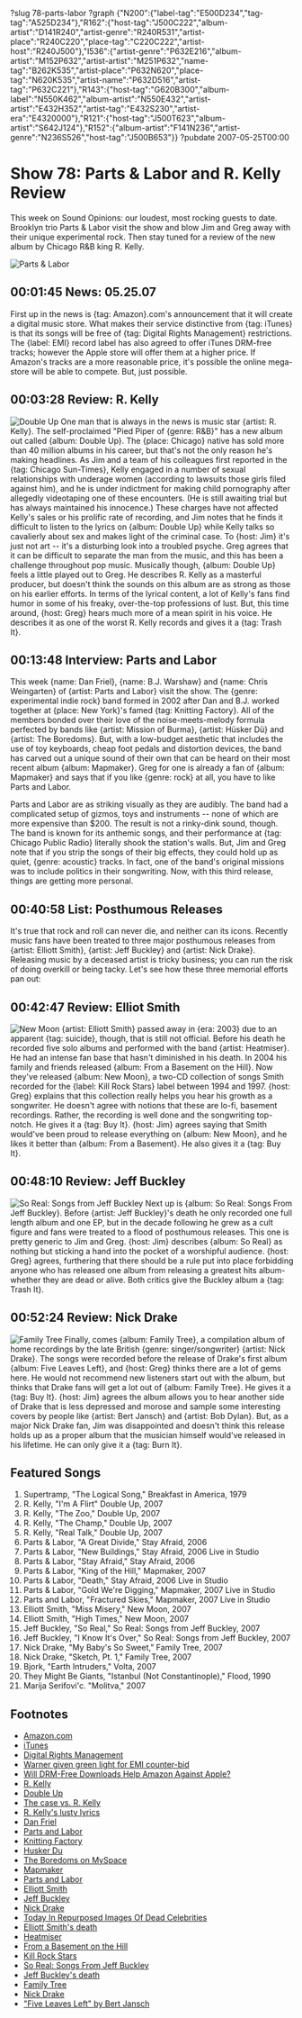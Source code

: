 ?slug 78-parts-labor
?graph {"N200":{"label-tag":"E500D234","tag-tag":"A525D234"},"R162":{"host-tag":"J500C222","album-artist":"D141R240","artist-genre":"R240R531","artist-place":"R240C220","place-tag":"C220C222","artist-host":"R240J500"},"I536":{"artist-genre":"P632E216","album-artist":"M152P632","artist-artist":"M251P632","name-tag":"B262K535","artist-place":"P632N620","place-tag":"N620K535","artist-name":"P632D516","artist-tag":"P632C221"},"R143":{"host-tag":"G620B300","album-label":"N550K462","album-artist":"N550E432","artist-artist":"E432H352","artist-tag":"E432S230","artist-era":"E4320000"},"R121":{"host-tag":"J500T623","album-artist":"S642J124"},"R152":{"album-artist":"F141N236","artist-genre":"N236S526","host-tag":"J500B653"}}
?pubdate 2007-05-25T00:00

# Show 78: Parts & Labor and R. Kelly Review
This week on Sound Opinions: our loudest, most rocking guests to date. Brooklyn trio Parts & Labor visit the show and blow Jim and Greg away with their unique experimental rock. Then stay tuned for a review of the new album by Chicago R&B king R. Kelly.

![Parts & Labor](http://static.soundopinions.org/images/2007/partslabor.jpg)


## 00:01:45 News: 05.25.07
First up in the news is {tag: Amazon}.com's announcement that it will create a digital music store. What makes their service distinctive from {tag: iTunes} is that its songs will be free of {tag: Digital Rights Management} restrictions. The {label: EMI} record label has also agreed to offer iTunes DRM-free tracks; however the Apple store will offer them at a higher price. If Amazon's tracks are a more reasonable price, it's possible the online mega-store will be able to compete. But, just possible. 

## 00:03:28 Review: R. Kelly
![Double Up](http://is5.mzstatic.com/image/thumb/Music/v4/af/9b/6d/af9b6d9c-1ba1-5713-3e55-ad8f81585251/source/600x600bb.jpg "140083/255510899")
One man that is always in the news is music star {artist: R. Kelly}. The self-proclaimed "Pied Piper of {genre: R&B}" has a new album out called {album: Double Up}. The {place: Chicago} native has sold more than 40 million albums in his career, but that's not the only reason he's making headlines. As Jim and a team of his colleagues first reported in the {tag: Chicago Sun-Times}, Kelly engaged in a number of sexual relationships with underage women (according to lawsuits those girls filed against him), and he is under indictment for making child pornography after allegedly videotaping one of these encounters. (He is still awaiting trial but has always maintained his innocence.) These charges have not affected Kelly's sales or his prolific rate of recording, and Jim notes that he finds it difficult to listen to the lyrics on {album: Double Up} while Kelly talks so cavalierly about sex and makes light of the criminal case. To {host: Jim} it's just not art -- it's a disturbing look into a troubled psyche. Greg agrees that it can be difficult to separate the man from the music, and this has been a challenge throughout pop music. Musically though, {album: Double Up} feels a little played out to Greg. He describes R. Kelly as a masterful producer, but doesn't think the sounds on this album are as strong as those on his earlier efforts. In terms of the lyrical content, a lot of Kelly's fans find humor in some of his freaky, over-the-top professions of lust. But, this time around, {host: Greg} hears much more of a mean spirit in his voice. He describes it as one of the worst R. Kelly records and gives it a {tag: Trash It}.

## 00:13:48 Interview: Parts and Labor
This week {name: Dan Friel}, {name: B.J. Warshaw} and {name: Chris Weingarten} of {artist: Parts and Labor} visit the show. The {genre: experimental indie rock} band formed in 2002 after Dan and B.J. worked together at {place: New York}'s famed {tag: Knitting Factory}. All of the members bonded over their love of the noise-meets-melody formula perfected by bands like {artist: Mission of Burma}, {artist: Hüsker Dü} and {artist: The Boredoms}. But, with a low-budget aesthetic that includes the use of toy keyboards, cheap foot pedals and distortion devices, the band has carved out a unique sound of their own that can be heard on their most recent album {album: Mapmaker}. Greg for one is already a fan of {album: Mapmaker} and says that if you like {genre: rock} at all, you have to like Parts and Labor.

Parts and Labor are as striking visually as they are audibly. The band had a complicated setup of gizmos, toys and instruments -- none of which are more expensive than $200. The result is not a rinky-dink sound, though. The band is known for its anthemic songs, and their performance at {tag: Chicago Public Radio} literally shook the station's walls. But, Jim and Greg note that if you strip the songs of their big effects, they could hold up as quiet, {genre: acoustic} tracks. In fact, one of the band's original missions was to include politics in their songwriting. Now, with this third release, things are getting more personal.

## 00:40:58 List: Posthumous Releases
It's true that rock and roll can never die, and neither can its icons. Recently music fans have been treated to three major posthumous releases from {artist: Elliott Smith}, {artist: Jeff Buckley} and {artist: Nick Drake}. Releasing music by a deceased artist is tricky business; you can run the risk of doing overkill or being tacky. Let's see how these three memorial efforts pan out:

## 00:42:47 Review: Elliot Smith
![New Moon](http://is3.mzstatic.com/image/thumb/Music/v4/70/be/8c/70be8ce2-3a2c-fe96-97a3-8dbbacc94c0c/source/600x600bb.jpg "2893902/313462269")
{artist: Elliott Smith} passed away in {era: 2003} due to an apparent {tag: suicide}, though, that is still not official. Before his death he recorded five solo albums and performed with the band {artist: Heatmiser}. He had an intense fan base that hasn't diminished in his death. In 2004 his family and friends released {album: From a Basement on the Hill}. Now they've released {album: New Moon}, a two-CD collection of songs Smith recorded for the {label: Kill Rock Stars} label between 1994 and 1997. {host: Greg} explains that this collection really helps you hear his growth as a songwriter. He doesn't agree with notions that these are lo-fi, basement recordings. Rather, the recording is well done and the songwriting top-notch. He gives it a {tag: Buy It}. {host: Jim} agrees saying that Smith would've been proud to release everything on {album: New Moon}, and he likes it better than {album: From a Basement}. He also gives it a {tag: Buy It}.

## 00:48:10 Review: Jeff Buckley
![So Real: Songs from Jeff Buckley](http://is1.mzstatic.com/image/thumb/Music/v4/10/20/5c/10205c0a-99d7-db23-e36c-a2c8f5d588e0/source/600x600bb.jpg "872190/254945140")
Next up is {album: So Real: Songs From Jeff Buckley}. Before {artist: Jeff Buckley}'s death he only recorded one full length album and one EP, but in the decade following he grew as a cult figure and fans were treated to a flood of posthumous releases. This one is pretty generic to Jim and Greg. {host: Jim} describes {album: So Real} as nothing but sticking a hand into the pocket of a worshipful audience. {host: Greg} agrees, furthering that there should be a rule put into place forbidding anyone who has released one album from releasing a greatest hits album-whether they are dead or alive. Both critics give the Buckley album a {tag: Trash It}.

## 00:52:24 Review: Nick Drake
![Family Tree](http://is2.mzstatic.com/image/thumb/Music/v4/35/5c/d3/355cd3b0-5b2e-0277-9441-c9356c1eb424/source/600x600bb.jpg "1285818/311102361")
Finally, comes {album: Family Tree}, a compilation album of home recordings by the late British {genre: singer/songwriter} {artist: Nick Drake}. The songs were recorded before the release of Drake's first album {album: Five Leaves Left}, and {host: Greg} thinks there are a lot of gems here. He would not recommend new listeners start out with the album, but thinks that Drake fans will get a lot out of {album: Family Tree}. He gives it a {tag: Buy It}. {host: Jim} agrees the album allows you to hear another side of Drake that is less depressed and morose and sample some interesting covers by people like {artist: Bert Jansch} and {artist: Bob Dylan}. But, as a major Nick Drake fan, Jim was disappointed and doesn't think this release holds up as a proper album that the musician himself would've released in his lifetime. He can only give it a {tag: Burn It}. 

## Featured Songs
1. Supertramp, "The Logical Song," Breakfast in America, 1979
2. R. Kelly, "I'm A Flirt" Double Up, 2007
3. R. Kelly, "The Zoo," Double Up, 2007 
4. R. Kelly, "The Champ," Double Up, 2007
5. R. Kelly, "Real Talk," Double Up, 2007
6. Parts & Labor, "A Great Divide," Stay Afraid, 2006
7. Parts & Labor, "New Buildings," Stay Afraid, 2006 Live in Studio
8. Parts & Labor, "Stay Afraid," Stay Afraid, 2006
9. Parts & Labor, "King of the Hill," Mapmaker, 2007
10. Parts & Labor, "Death," Stay Afraid, 2006 Live in Studio
11. Parts & Labor, "Gold We're Digging," Mapmaker, 2007 Live in Studio
12. Parts and Labor, "Fractured Skies," Mapmaker, 2007 Live in Studio
13. Elliott Smith, "Miss Misery," New Moon, 2007
14. Elliott Smith, "High Times," New Moon, 2007
15. Jeff Buckley, "So Real," So Real: Songs from Jeff Buckley, 2007
16. Jeff Buckley, "I Know It's Over," So Real: Songs from Jeff Buckley, 2007
17. Nick Drake, "My Baby's So Sweet," Family Tree, 2007
18. Nick Drake, "Sketch, Pt. 1," Family Tree, 2007
19. Bjork, "Earth Intruders," Volta, 2007
20. They Might Be Giants, "Istanbul (Not Constantinople)," Flood, 1990
21. Marija Serifovi'c. "Molitva," 2007

## Footnotes
- [Amazon.com](http://www.amazon.com/)
- [iTunes](http://www.apple.com/itunes/)
- [Digital Rights Management](http://en.wikipedia.org/wiki/Digital_Rights_Management)
- [Warner given green light for EMI counter-bid](http://business.guardian.co.uk/story/0,,2085611,00.html)
- [Will DRM-Free Downloads Help Amazon Against Apple?](http://nymag.com/daily/entertainment/2007/05/will_amazons_drm_free.html)
- [R. Kelly](http://www.r-kelly.com/)
- [Double Up](http://www.amazon.com/Double-Up-R-Kelly/dp/B000P29B3U)
- [The case vs. R. Kelly](http://www.msnbc.msn.com/id/5810090/)
- [R. Kelly's lusty lyrics](http://www.lyricsondemand.com/r/rkellylyrics/sexinthekitchenlyrics.html)
- [Dan Friel](http://www.junkmedia.org/index.php?i=1319)
- [Parts and Labor](http://www.partsandlabor.net/)
- [Knitting Factory](http://www.knittingfactory.com/)
- [Husker Du](http://www.allmusic.com/cg/amg.dll?P=amg&sql=husker+du&x=0&y=0&opt1=1&sourceid=mozilla-search)
- [The Boredoms on MySpace](http://www.myspace.com/boredoms)
- [Mapmaker](http://www.jagjaguwar.com/onesheet.php?cat=JAG103)
- [Parts and Labor](http://www.allmusic.com/cg/amg.dll?p=amg&sql=11:kvfixq8aldje)
- [Elliott Smith](http://www.sweetadeline.net/)
- [Jeff Buckley](http://www.jeffbuckley.com/)
- [Nick Drake](http://www.nickdrake.com/)
- [Today In Repurposed Images Of Dead Celebrities](http://idolator.com/tunes/advertising/today-in-repurposed-images-of-dead-celebrities-kurt-cobain-doc-marten+wearing-angel-261663.php)
- [Elliott Smith's death](http://en.wikipedia.org/wiki/Elliott_smith#Death_and_reactions)
- [Heatmiser](http://www.allmusic.com/cg/amg.dll?p=amg&sql=11:hzfexq85ldke)
- [From a Basement on the Hill](http://www.metacritic.com/music/artists/smithelliott/fromabasementonthehill?q=from%20a%20basement)
- [Kill Rock Stars](http://www.killrockstars.com/)
- [So Real: Songs From Jeff Buckley](http://www.amazon.com/So-Real-Songs-Jeff-Buckley/dp/B000NOK9YK)
- [Jeff Buckley's death](http://en.wikipedia.org/wiki/Jeff_Buckley#Death)
- [Family Tree](http://www.amazon.co.uk/Family-Tree-Nick-Drake/dp/B000PFU7O4)
- [Nick Drake](http://www.allmusic.com/cg/amg.dll?P=amg&sql=nick+drake&x=0&y=0&opt1=1&sourceid=mozilla-search)
- ["Five Leaves Left" by Bert Jansch](http://en.wikipedia.org/wiki/Five_Leaves_Left)
